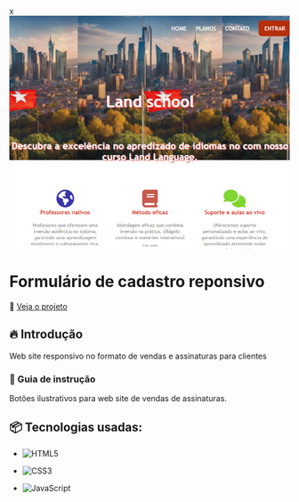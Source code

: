 x![Logo do projeto](https://raw.githubusercontent.com/LandGabriel/website-responsive/main/img/site-responsive.png)

# Formulário de cadastro reponsivo
:mag_right: [Veja o projeto](https://landgabriel.github.io/website-responsive/)
## 🔥 Introdução

Web site responsivo no formato de vendas e assinaturas para clientes

### 🔨 Guia de instrução

Botões ilustrativos para web site de vendas de assinaturas.

## 📦 Tecnologias usadas:

* ![HTML5](https://img.shields.io/badge/html5-%23E34F26.svg?style=for-the-badge&logo=html5&logoColor=white)

* ![CSS3](https://img.shields.io/badge/css3-%231572B6.svg?style=for-the-badge&logo=css3&logoColor=white)

* ![JavaScript](https://img.shields.io/badge/javascript-%23323330.svg?style=for-the-badge&logo=javascript&logoColor=%23F7DF1E)
